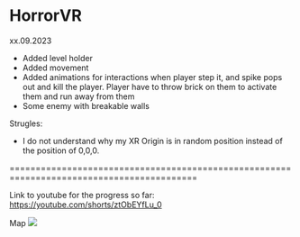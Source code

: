 # HorrorVR

xx.09.2023
- Added level holder
- Added movement
- Added animations for interactions when player step it, and spike pops out and kill the player. Player have to throw brick on them to activate them and run away from them
- Some enemy with breakable walls

Strugles:
- I do not understand why my XR Origin is in random position instead of the position of 0,0,0.

==========================================================================================

Link to youtube for the progress so far: https://youtube.com/shorts/ztObEYfLu_0

Map
![](https://github.com/jeti20/HorrorVR/blob/main/Media/1.PNG)

